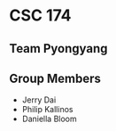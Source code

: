 <h1>CSC 174</h1>
<h2>Team Pyongyang</h2>
<h2>Group Members</h2>
<ul>
<li>Jerry Dai</li>
<li>Philip Kallinos</li>
<li>Daniella Bloom</li>
</ul>